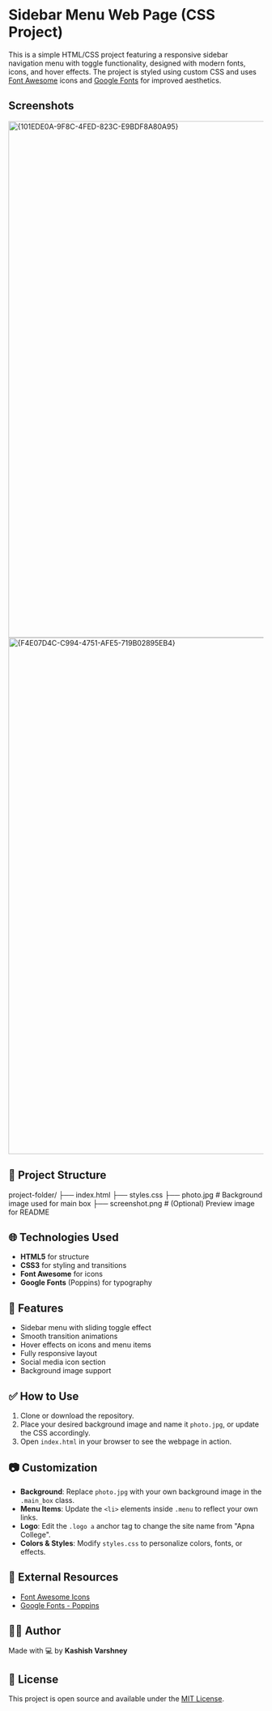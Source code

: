 # Sidebar Menu Web Page (CSS Project)

This is a simple HTML/CSS project featuring a responsive sidebar navigation menu with toggle functionality, designed with modern fonts, icons, and hover effects. The project is styled using custom CSS and uses [Font Awesome](https://fontawesome.com/) icons and [Google Fonts](https://fonts.google.com/specimen/Poppins) for improved aesthetics.

## Screenshots
<img width="1920" height="1020" alt="{101EDE0A-9F8C-4FED-823C-E9BDF8A80A95}" src="https://github.com/user-attachments/assets/37bb948b-a6d9-4e4a-96f3-096240677e57" />
<img width="1920" height="1020" alt="{F4E07D4C-C994-4751-AFE5-719B02895EB4}" src="https://github.com/user-attachments/assets/cda73fcc-f9d9-47c3-ac42-dbe8ea183535" />

## 📁 Project Structure

project-folder/
├── index.html
├── styles.css
├── photo.jpg # Background image used for main box
├── screenshot.png # (Optional) Preview image for README


## 🌐 Technologies Used

- **HTML5** for structure
- **CSS3** for styling and transitions
- **Font Awesome** for icons
- **Google Fonts** (Poppins) for typography

## 🚀 Features

- Sidebar menu with sliding toggle effect
- Smooth transition animations
- Hover effects on icons and menu items
- Fully responsive layout
- Social media icon section
- Background image support

## ✅ How to Use

1. Clone or download the repository.
2. Place your desired background image and name it `photo.jpg`, or update the CSS accordingly.
3. Open `index.html` in your browser to see the webpage in action.

## 📷 Customization

- **Background**: Replace `photo.jpg` with your own background image in the `.main_box` class.
- **Menu Items**: Update the `<li>` elements inside `.menu` to reflect your own links.
- **Logo**: Edit the `.logo a` anchor tag to change the site name from "Apna College".
- **Colors & Styles**: Modify `styles.css` to personalize colors, fonts, or effects.

## 🔗 External Resources

- [Font Awesome Icons](https://cdnjs.com/libraries/font-awesome)
- [Google Fonts - Poppins](https://fonts.google.com/specimen/Poppins)

## 🧑‍💻 Author

Made with 💻 by **Kashish Varshney**

## 📄 License

This project is open source and available under the [MIT License](LICENSE).


